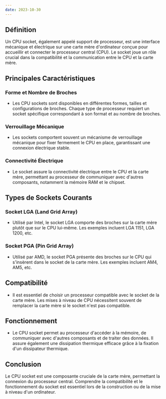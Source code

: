 ```yaml
---
date: 2023-10-30
---
```


## Définition
Un CPU socket, également appelé support de processeur, est une interface mécanique et électrique sur une carte mère d'ordinateur conçue pour accueillir et connecter le processeur central (CPU). Le socket joue un rôle crucial dans la compatibilité et la communication entre le CPU et la carte mère.

## Principales Caractéristiques

### Forme et Nombre de Broches
- Les CPU sockets sont disponibles en différentes formes, tailles et configurations de broches. Chaque type de processeur requiert un socket spécifique correspondant à son format et au nombre de broches.

### Verrouillage Mécanique
- Les sockets comportent souvent un mécanisme de verrouillage mécanique pour fixer fermement le CPU en place, garantissant une connexion électrique stable.

### Connectivité Électrique
- Le socket assure la connectivité électrique entre le CPU et la carte mère, permettant au processeur de communiquer avec d'autres composants, notamment la mémoire RAM et le chipset.

## Types de Sockets Courants

### Socket LGA (Land Grid Array)
- Utilisé par Intel, le socket LGA comporte des broches sur la carte mère plutôt que sur le CPU lui-même. Les exemples incluent LGA 1151, LGA 1200, etc.

### Socket PGA (Pin Grid Array)
- Utilisé par AMD, le socket PGA présente des broches sur le CPU qui s'insèrent dans le socket de la carte mère. Les exemples incluent AM4, AM5, etc.

## Compatibilité
- Il est essentiel de choisir un processeur compatible avec le socket de la carte mère. Les mises à niveau de CPU nécessitent souvent de remplacer la carte mère si le socket n'est pas compatible.

## Fonctionnement
- Le CPU socket permet au processeur d'accéder à la mémoire, de communiquer avec d'autres composants et de traiter des données. Il assure également une dissipation thermique efficace grâce à la fixation d'un dissipateur thermique.

## Conclusion
Le CPU socket est une composante cruciale de la carte mère, permettant la connexion du processeur central. Comprendre la compatibilité et le fonctionnement du socket est essentiel lors de la construction ou de la mise à niveau d'un ordinateur.
